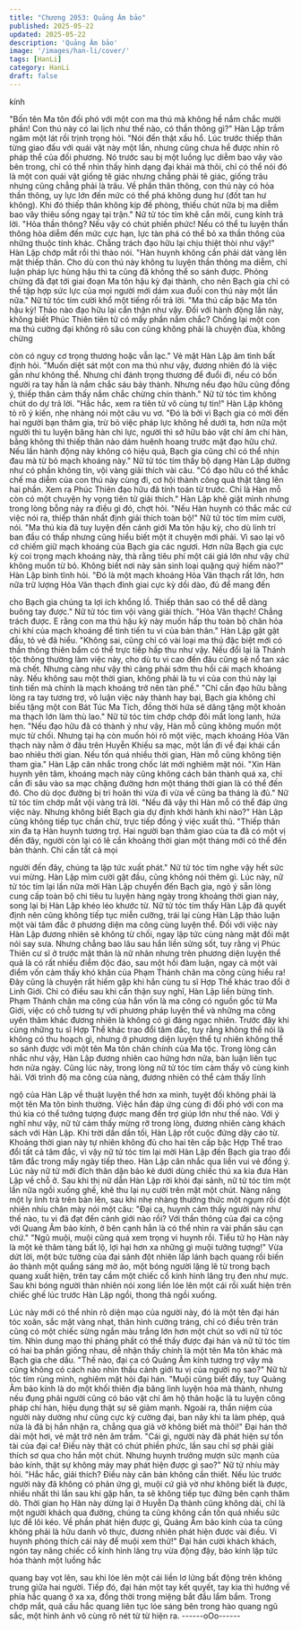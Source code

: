 ```yaml
---
title: "Chương 2053: Quảng Âm bảo"
published: 2025-05-22
updated: 2025-05-22
description: 'Quảng Âm bảo'
image: '/images/han-li/cover/'
tags: [HanLi]
category: HanLi
draft: false
---
```


kính

"Bốn tên Ma tôn đối phó với một con ma thú mà không hề nắm
chắc mười phần! Con thú này có lai lịch như thế nào, có thần
thông gì?" Hàn Lập trầm ngâm một lát rồi trịnh trọng hỏi.
"Nói đến thật xấu hổ. Lúc trước thiếp thân từng giao đấu với quái
vật này một lần, nhưng cũng chưa hề được nhìn rõ pháp thể của
đối phương. Nó trước sau bị một luồng lục diễm bao vây vào bên
trong, chỉ có thể nhìn thấy hình dạng đại khái mà thôi, chỉ có thể
nói đó là một con quái vật giống tê giác nhưng chẳng phải tê giác,
giống trâu nhưng cũng chẳng phải là trâu. Về phần thân thông,
con thú này có hỏa thần thông, uy lực lớn đến mức có thể phá
không dung hư (đốt tan hư không). Khi đó thiếp thân không kịp đề
phòng, thiếu chút nữa bị ma diễm bao vây thiêu sống ngay tại
trận." Nữ tử tóc tím khẽ cắn môi, cung kính trả lời.
"Hỏa thần thông? Nếu vậy có chút phiền phức! Nếu có thể tu
luyện thần thông hỏa diễm đến mức cực hạn, lực tàn phá có thể
bỏ xa thần thông của những thuộc tính khác. Chẳng trách đạo
hữu lại chịu thiệt thòi như vậy!" Hàn Lập chớp mắt rồi thì thào nói.
"Hàn huynh không cần phải dát vàng lên mặt thiếp thân. Cho dù
con thú này không tu luyện thần thông ma diễm, chỉ luận pháp lực
hùng hậu thì ta cũng đã không thể so sánh được. Phỏng chừng
đã đạt tới giai đoạn Ma tôn hậu kỳ đại thành, cho nên Bạch gia chỉ
có thể tập hợp sức lực của mọi người mới dám xua đuổi con thú
này một lần nữa." Nữ tử tóc tím cười khổ một tiếng rồi trả lời.
"Ma thú cấp bậc Ma tôn hậu kỳ! Thảo nào đạo hữu lại cẩn thận
như vậy. Đối với hành động lần này, không biết Phúc Thiên tiên tử
có mấy phần nắm chắc? Chống lại một con ma thú cường đại
không rõ sâu con cũng không phải là chuyện đùa, không chừng

còn có nguy cơ trọng thương hoặc vẫn lạc." Vẻ mặt Hàn Lập âm
tình bất định hỏi.
"Muốn diệt sát một con ma thú như vậy, đương nhiên đó là việc
gần như không thể. Nhưng chỉ đánh trọng thương để đuổi đi, nếu
có bốn người ra tay hẳn là nắm chắc sáu bảy thành. Nhưng nếu
đạo hữu cũng đồng ý, thiếp thân cảm thấy nắm chắc chừng chín
thành." Nữ tử tóc tìm không chút do dự trả lời.
"Hắc hắc, xem ra tiên tử vô cùng tự tin!" Hàn Lập không tỏ rõ ý
kiến, nhẹ nhàng nói một câu vu vơ.
"Đó là bởi vì Bạch gia có mời đến hai người bạn thâm gia, trừ bỏ
việc pháp lực không hề dưới ta, hơn nữa một người thì tu luyện
băng hàn chi lực, người thì sở hữu bảo vật chí âm chí hàn, bằng
không thì thiếp thân nào dám huênh hoang trước mặt đạo hữu
chứ. Nếu lần hành động này không có hiệu quả, Bạch gia cũng
chỉ có thể nhịn đau mà từ bỏ mạch khoáng này." Nữ tử tóc tím
thấy bộ dạng Hàn Lập dường như có phần không tin, vội vàng
giải thích vài câu.
"Có đạo hữu có thể khắc chế ma diễm của con thú này cùng đi,
cơ hội thành công quả thật tăng lên hai phần. Xem ra Phúc Thiên
đạo hữu đã tính toán từ trước. Chỉ là Hàn mỗ còn có một chuyện
hy vọng tiên tử giải thích." Hàn Lập khẽ giật mình nhưng trong
lòng bỗng nảy ra điều gì đó, chợt hỏi.
"Nếu Hàn huynh có thắc mắc cứ việc nói ra, thiếp thân nhất định
giải thích toàn bộ!" Nữ tử tóc tím mỉm cười, nói.
"Ma thú kia đã tuy luyện đến cảnh giới Ma tôn hậu kỳ, cho dù linh
trí ban đầu có thấp nhưng cũng hiểu biết một ít chuyện mới phải.
Vì sao lại vô cớ chiếm giữ mạch khoáng của Bạch gia các ngươi.
Hơn nữa Bạch gia cực kỳ coi trọng mạch khoáng này, thà rằng
tiêu phí một cái giá lớn như vậy chứ không muốn từ bỏ. Không
biết nơi này sản sinh loại quặng quý hiếm nào?" Hàn Lập bình
tĩnh hỏi.
"Đó là một mạch khoáng Hỏa Vân thạch rất lớn, hơn nữa trữ
lượng Hỏa Vân thạch đỉnh giai cực kỳ dồi dào, đủ để mang đến

cho Bạch gia chúng ta lợi ích khổng lồ. Thiếp thân sao có thể dễ
dàng buông tay được." Nữ tử tóc tìm vội vàng giải thích.
"Hỏa Vân thạch! Chẳng trách được. E rằng con ma thú hậu kỳ
này muốn hấp thu toàn bộ chân hỏa chi khí của mạch khoáng để
tinh tiến tu vi của bản thân." Hàn Lập gật gật đầu, tỏ vẻ đã hiểu.
"Không sai, cũng chỉ có vài loại ma thú đặc biệt mới có thần thông
thiên bẩm có thể trực tiếp hấp thu như vậy. Nếu đổi lại là Thánh
tộc thông thường làm việc này, cho dù tu vi cao đến đâu cũng sẽ
nổ tan xác mà chết. Nhưng càng như vậy thì càng phải sớm thu
hồi cái mạch khoáng này. Nếu không sau một thời gian, không
phải là tu vi của con thú này lại tinh tiến mà chính là mạch khoáng
trở nên tàn phế."
"Chỉ cần đạo hữu bằng lòng ra tay tương trợ, vô luận việc này
thành hay bại, Bạch gia không chỉ biếu tặng một con Bát Túc Ma
Tích, đồng thời hứa sẽ dâng tặng một khoản ma thạch lớn làm thù
lao." Nữ tử tóc tím chớp chớp đôi mắt long lanh, hứa hẹn.
"Nếu đạo hữu đã có thành ý như vậy, Hàn mỗ cũng không muốn
một mực từ chối. Nhưng tại hạ còn muốn hỏi rõ một việc, mạch
khoáng Hỏa Vân thạch này nằm ở đâu trên Huyễn Khiếu sa mạc,
một lần đi về đại khái cần bao nhiêu thời gian. Nếu tốn quá nhiều
thời gian, Hàn mỗ cũng không tiện tham gia." Hàn Lập cân nhắc
trong chốc lát mới nghiêm mặt nói.
"Xin Hàn huynh yên tâm, khoáng mạch này cũng không cách bản
thành quá xa, chỉ cần đi sâu vào sa mạc chặng đường hơn một
tháng thời gian là có thể đến đó. Cho dù dọc đường bị trì hoãn thì
vừa đi vừa về cũng ba tháng là đủ." Nữ tử tóc tím chớp mắt vội
vàng trả lời.
"Nếu đã vậy thì Hàn mỗ có thể đáp ứng việc này. Nhưng không
biết Bạch gia dự định khởi hành khi nào?" Hàn Lập cũng không
tiếp tục chần chừ, trực tiếp đồng ý việc xuất thủ.
"Thiếp thân xin đa tạ Hàn huynh tương trợ. Hai người bạn thâm
giao của ta đã có một vị đến đây, người còn lại có lẽ cần khoảng
thời gian một tháng mới có thể đến bản thành. Chỉ cần tất cả mọi

người đến đây, chúng ta lập tức xuất phát." Nữ tử tóc tím nghe
vậy hết sức vui mừng.
Hàn Lập mỉm cười gật đầu, cũng không nói thêm gì.
Lúc này, nữ tử tóc tím lại lần nữa mời Hàn Lập chuyển đến Bạch
gia, ngỏ ý sẵn lòng cung cấp toàn bộ chi tiêu tu luyện hàng ngày
trong khoảng thời gian này, song lại bị Hàn Lập khéo léo khước
từ.
Nữ tử tóc tím thấy Hàn Lập đã quyết định nên cũng không tiếp tục
miễn cưỡng, trái lại cùng Hàn Lập thảo luận một vài tâm đắc ở
phương diện ma công cùng luyện thể.
Đối với việc này Hàn Lập đương nhiên sẽ không từ chối, ngay lập
tức cùng nàng mặt đối mặt nói say sưa.
Nhưng chẳng bao lâu sau hắn liền sửng sốt, tuy rằng vị Phúc
Thiên cư sĩ ở trước mặt thân là nữ nhân nhưng trên phương diện
luyện thể quả là có rất nhiều điểm độc đáo, sau một hồi đàm luận,
ngay cả một vài điểm vốn cảm thấy khó khăn của Phạm Thánh
chân ma công cũng hiểu ra!
Đây cũng là chuyện rất hiếm gặp khi hắn cùng tu sĩ Hợp Thể khác
trao đổi ở Linh Giới. Chỉ có điều sau khi cẩn thận suy nghĩ, Hàn
Lập liền bừng tỉnh.
Phạm Thánh chân ma công của hắn vốn là ma công có nguồn
gốc từ Ma Giới, việc có chỗ tương tự với phương pháp luyện thể
và những ma công uyên thâm khác đương nhiên là không có gì
đáng ngạc nhiên. Trước đây khi cùng những tu sĩ Hợp Thể khác
trao đổi tâm đắc, tuy rằng không thể nói là không có thu hoạch gì,
nhưng ở phương diện luyện thể tự nhiên không thể so sánh được
với một tên Ma tôn chân chính của Ma tộc.
Trong lòng cân nhắc như vậy, Hàn Lập đương nhiên cao hứng
hơn nữa, bàn luận liên tục hơn nửa ngày.
Cũng lúc này, trong lòng nữ tử tóc tím cảm thấy vô cùng kinh hãi.
Với trình độ ma công của nàng, đương nhiên có thể cảm thấy lĩnh

ngộ của Hàn Lập về thuật luyện thể hơn xa mình, tuyệt đối không
phải là một tên Ma tôn bình thường.
Việc hắn đáp ứng cùng đi đối phó với con ma thú kia có thể tưởng
tượng được mang đến trợ giúp lớn như thế nào. Với ý nghĩ như
vậy, nữ tử cảm thấy mừng rỡ trong lòng, đương nhiên càng khách
sách với Hàn Lập.
Khi trời dần dần tối, Hàn Lập rốt cuộc đứng dậy cáo từ. Khoảng
thời gian này tự nhiên không đủ cho hai tên cấp bậc Hợp Thể trao
đổi tất cả tâm đắc, vì vậy nữ tử tóc tím lại mời Hàn Lập đến Bạch
gia trao đổi tâm đắc trong mấy ngày tiếp theo.
Hàn Lập cân nhắc qua liền vui vẻ đồng ý.
Lúc này nữ tử mới đích thân dặn bảo kẻ dưới dùng chiếc thú xa
kia đưa Hàn Lập về chỗ ở.
Sau khi thị nữ dẫn Hàn Lập rời khỏi đại sảnh, nữ tử tóc tím một
lần nữa ngồi xuống ghế, khẽ thu lại nụ cười trên mặt một chút.
Nàng nâng một ly linh trà trên bàn lên, sau khi nhẹ nhàng thưởng
thức một ngụm rồi đột nhiên nhíu chân mày nói một câu:
"Đại ca, huynh cảm thấy người này như thế nào, tu vi đã đạt đến
cảnh giới nào rồi? Với thần thông của đại ca cộng với Quang Âm
bảo kính, ở bên cạnh hẳn là có thể nhìn ra vài phần sâu cạn chứ."
"Ngũ muội, muội cũng quá xem trọng vi huynh rồi. Tiểu tử họ Hàn
này là một kẻ thâm tàng bất lộ, lợi hại hơn xa những gì muội
tưởng tượng!"
Vừa dứt lời, một bức tường của đại sảnh đột nhiên lấp lánh bạch
quang rồi biến ảo thành một quầng sáng mờ ảo, một bóng người
lặng lẽ từ trong bạch quang xuất hiện, trên tay cầm một chiếc cổ
kính hình lăng trụ đen như mực.
Sau khi bóng người thản nhiên nói xong liền lóe lên một cái rồi
xuất hiện trên chiếc ghế lúc trước Hàn Lập ngồi, thong thả ngồi
xuống.

Lúc này mới có thể nhìn rõ diện mạo của người này, đó là một tên
đại hán tóc xoăn, sắc mặt vàng nhạt, thân hình cường tráng, chỉ
có điều trên trán cũng có một chiếc sừng ngắn màu trắng lớn hơn
một chút so với nữ tử tóc tím.
Nhìn dung mạo thì phảng phất có thể thấy được đại hán và nữ tử
tóc tím có hai ba phần giống nhau, dễ nhận thấy chính là một tên
Ma tôn khác mà Bạch gia che dấu.
"Thế nào, đại ca có Quảng Âm kính tương trợ vậy mà cũng không
có cách nào nhìn thấu cảnh giới tu vị của người nọ sao?" Nữ tử
tóc tím rùng mình, nghiêm mặt hỏi đại hán.
"Muội cũng biết đấy, tuy Quảng Âm bảo kính là do một khối thiên
địa băng linh luyện hóa mà thành, nhưng nếu đụng phải người
cũng có bảo vật chí âm hộ thân hoặc là tu luyện công pháp chí
hàn, hiệu dụng thật sự sẽ giảm mạnh. Ngoài ra, thần niệm của
người này dường như cũng cực kỳ cường đại, ban nãy khi ta làm
phép, quá nửa là đã bị hắn nhận ra, chẳng qua giả vờ không biết
mà thôi!" Đại hán thở dài một hơi, vẻ mặt trở nên âm trầm.
"Cái gì, người này đã phát hiện sự tồn tài của đại ca! Điều này
thật có chút phiền phức, lần sau chỉ sợ phải giải thích sơ qua cho
hắn một chút. Nhưng huynh trưởng mượn sức mạnh của bảo
kính, thật sự không mảy may phát hiện được gì sao?" Nữ tử nhíu
mày hỏi.
"Hắc hắc, giải thích? Điều này căn bản không cần thiết. Nếu lúc
trước người này đã không có phản ứng gì, muội cứ giả vờ như
không biết là được, nhiều nhất thì lần sau khi gặp hắn, ta sẽ
không tiếp tục đứng bên cạnh thăm dò. Thời gian họ Hàn này
dừng lại ở Huyễn Dạ thành cũng không dài, chỉ là một người
khách qua đường, chúng ta cũng không cần tốn quá nhiều sức
lực để lôi kéo. Về phần phát hiện được gì, Quảng Âm bảo kính
của ta cũng không phải là hữu danh vô thực, đương nhiên phát
hiện được vài điều. Vi huynh phóng thích cái này để muội xem
thử!"
Đại hán cười khách khách, ngón tay nâng chiếc cổ kính hình lăng
trụ vừa động đậy, bảo kính lập tức hóa thành một luồng hắc

quang bay vọt lên, sau khi lóe lên một cái liền lơ lửng bất động
trên không trung giữa hai người.
Tiếp đó, đại hán một tay kết quyết, tay kia thì hướng về phía hắc
quang ở xa xa, đồng thời trong miệng bắt đầu lẩm bẩm.
Trong chớp mắt, quả cầu hắc quang liên tục lóe sáng bên trong
hào quang ngũ sắc, một hình ảnh vô cùng rõ nét từ từ hiện ra.
------oOo------
